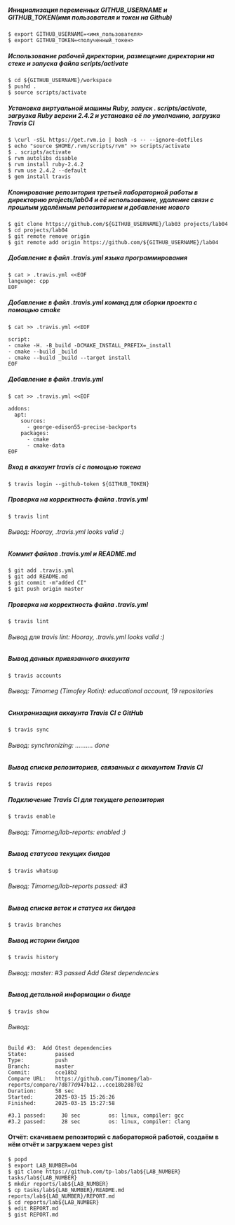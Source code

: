 ##### Инициализация переменных GITHUB_USERNAME и GITHUB_TOKEN(имя пользователя и токен на Github)
```
$ export GITHUB_USERNAME=<имя_пользователя>
$ export GITHUB_TOKEN=<полученный_токен>
```
##### Использование рабочей директории, размещение директории на стеке и запуска файла scripts/activate
```
$ cd ${GITHUB_USERNAME}/workspace
$ pushd .
$ source scripts/activate
```
##### Установка виртуальной машины Ruby, запуск . scripts/activate, загрузка Ruby версии 2.4.2 и установка её по умолчанию, загрузка Travis CI
```
$ \curl -sSL https://get.rvm.io | bash -s -- --ignore-dotfiles
$ echo "source $HOME/.rvm/scripts/rvm" >> scripts/activate
$ . scripts/activate
$ rvm autolibs disable
$ rvm install ruby-2.4.2
$ rvm use 2.4.2 --default
$ gem install travis
```
##### Клонирование репозитория третьей лабораторной работы в директорию projects/lab04 и её использование, удаление связи с прошлым удалённым репозиторием и добавление нового

```
$ git clone https://github.com/${GITHUB_USERNAME}/lab03 projects/lab04
$ cd projects/lab04
$ git remote remove origin
$ git remote add origin https://github.com/${GITHUB_USERNAME}/lab04
```
##### Добавление в файл .travis.yml языка программирования
```
$ cat > .travis.yml <<EOF
language: cpp
EOF
```
##### Добавление в файл .travis.yml команд для сборки проекта с помощью cmake
```
$ cat >> .travis.yml <<EOF

script:
- cmake -H. -B_build -DCMAKE_INSTALL_PREFIX=_install
- cmake --build _build
- cmake --build _build --target install
EOF
```
##### Добавление в файл .travis.yml
```
$ cat >> .travis.yml <<EOF

addons:
  apt:
    sources:
      - george-edison55-precise-backports
    packages:
      - cmake
      - cmake-data
EOF
```
##### Вход в аккаунт travis ci с помощью токена
```
$ travis login --github-token ${GITHUB_TOKEN}
```
##### Проверка на корректность файла .travis.yml
```
$ travis lint
```
###### Вывод: Hooray, .travis.yml looks valid :)
##### Коммит файлов .travis.yml и README.md
```
$ git add .travis.yml
$ git add README.md
$ git commit -m"added CI"
$ git push origin master
```
##### Проверка на корректность файла .travis.yml
```
$ travis lint
```
###### Вывод для travis lint: Hooray, .travis.yml looks valid :)
##### Вывод данных привязанного аккаунта
```
$ travis accounts
```
###### Вывод: Timomeg (Timofey Rotin): educational account, 19 repositories
##### Синхронизация аккаунта Travis CI с GitHub
```
$ travis sync
```
###### Вывод: synchronizing: .......... done
##### Вывод списка репозиториев, связанных с аккаунтом Travis CI
```
$ travis repos
```
##### Подключение Travis CI для текущего репозитория 
```
$ travis enable
```
###### Вывод: Timomeg/lab-reports: enabled :)
##### Вывод статусов текущих билдов
```
$ travis whatsup
```
###### Вывод: Timomeg/lab-reports passed: #3
##### Вывод списка веток и статуса их билдов
```
$ travis branches
```

##### Вывод истории билдов
```
$ travis history
```
###### Вывод: master:  #3    passed     Add Gtest dependencies
##### Вывод детальной информации о билде
```
$ travis show
```
###### Вывод: 
```
Build #3:  Add Gtest dependencies
State:         passed
Type:          push
Branch:        master
Commit:        cce18b2
Compare URL:   https://github.com/Timomeg/lab-reports/compare/7d877d947b12...cce18b288702
Duration:      58 sec
Started:       2025-03-15 15:26:26
Finished:      2025-03-15 15:27:58

#3.1 passed:     30 sec         os: linux, compiler: gcc
#3.2 passed:     28 sec         os: linux, compiler: clang
```
#### Отчёт: скачиваем репозиторий с лабораторной работой, создаём в нём отчёт и загружаем через gist
```
$ popd
$ export LAB_NUMBER=04
$ git clone https://github.com/tp-labs/lab${LAB_NUMBER} tasks/lab${LAB_NUMBER}
$ mkdir reports/lab${LAB_NUMBER}
$ cp tasks/lab${LAB_NUMBER}/README.md reports/lab${LAB_NUMBER}/REPORT.md
$ cd reports/lab${LAB_NUMBER}
$ edit REPORT.md
$ gist REPORT.md
```
